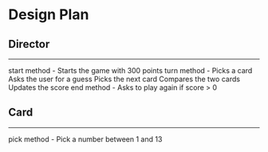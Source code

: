 # Design Plan

## Director
---
start method -  Starts the game with 300 points
turn method -   Picks a card
                Asks the user for a guess
                Picks the next card
                Compares the two cards
                Updates the score
end method -    Asks to play again if score > 0

## Card
---
pick method -   Pick a number between 1 and 13